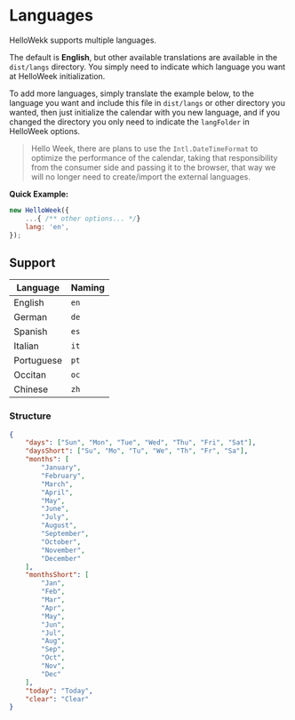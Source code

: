 # Languages

HelloWekk supports multiple languages.

The default is **English**, but other available translations are available in the `dist/langs` directory.
You simply need to indicate which language you want at HelloWeek initialization.

To add more languages, simply translate the example below, to the language you want and include this
file in `dist/langs` or other directory you wanted, then just initialize the calendar with you new language,
and if you changed the directory you only need to indicate the `langFolder` in HelloWeek options.

> Hello Week, there are plans to use the `Intl.DateTimeFormat` to optimize the performance of the calendar, taking that responsibility from the consumer side and passing it to the browser, that way we will no longer need to create/import the external languages.

**Quick Example:**

```js
new HelloWeek({
    ...{ /** other options... */}
    lang: 'en',
});
```

## Support

| Language   | Naming |
| ---------- | ------ |
| English    | `en`   |
| German     | `de`   |
| Spanish    | `es`   |
| Italian    | `it`   |
| Portuguese | `pt`   |
| Occitan    | `oc`   |
| Chinese    | `zh`   |

### Structure

```json
{
    "days": ["Sun", "Mon", "Tue", "Wed", "Thu", "Fri", "Sat"],
    "daysShort": ["Su", "Mo", "Tu", "We", "Th", "Fr", "Sa"],
    "months": [
        "January",
        "February",
        "March",
        "April",
        "May",
        "June",
        "July",
        "August",
        "September",
        "October",
        "November",
        "December"
    ],
    "monthsShort": [
        "Jan",
        "Feb",
        "Mar",
        "Apr",
        "May",
        "Jun",
        "Jul",
        "Aug",
        "Sep",
        "Oct",
        "Nov",
        "Dec"
    ],
    "today": "Today",
    "clear": "Clear"
}
```
